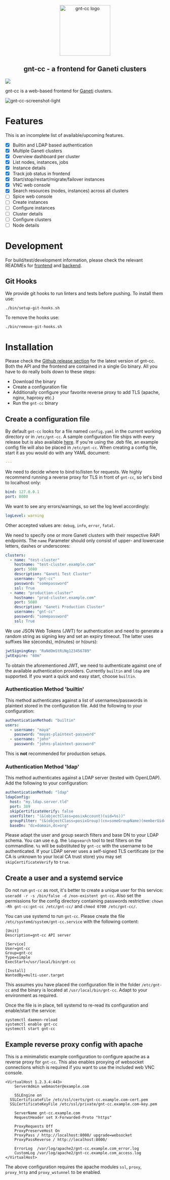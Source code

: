 <p align="center">
  <img alt="gnt-cc logo" src="https://user-images.githubusercontent.com/22923578/123423959-7ba85a80-d5c0-11eb-8852-06ab161d4e3f.png" width="160"/>
</p>
<h2 align="center">gnt-cc - a frontend for Ganeti clusters</h2>

![](https://github.com/sipgate/gnt-cc/workflows/Build/badge.svg)

gnt-cc is a web-based frontend for [Ganeti](https://github.com/ganeti/ganeti/) clusters.

![gnt-cc-screenshot-light](https://user-images.githubusercontent.com/22923578/123422533-a691af00-d5be-11eb-909a-a884b7e0c6bc.png)

# Features

This is an incomplete list of available/upcoming features.

- [x] Builtin and LDAP based authentication
- [x] Multiple Ganeti clusters
- [x] Overview dashboard per cluster
- [x] List nodes, instances, jobs
- [x] Instance details
- [x] Track job status in frontend
- [x] Start/stop/restart/migrate/failover instances
- [x] VNC web console
- [x] Search resources (nodes, instances) across all clusters
- [ ] Spice web console
- [ ] Create instances
- [ ] Configure instances
- [ ] Cluster details
- [ ] Configure clusters
- [ ] Node details

# Development

For build/test/development information, please check the relevant READMEs for [frontend](web/README.md) and [backend](api/README.md).

## Git Hooks

We provide git hooks to run linters and tests before pushing. To install them use:
```
./bin/setup-git-hooks.sh
```

To remove the hooks use:
```
./bin/remove-git-hooks.sh
```

# Installation

Please check the [Github release section](https://github.com/sipgate/gnt-cc/releases) for the latest version of gnt-cc. Both the API and the frontend are contained in a single Go binary. All you have to do really boils down to these steps:

- Download the binary
- Create a configuration file
- Additionally configure your favorite reverse proxy to add TLS (apache, nginx, haproxy etc.)
- Run the `gnt-cc` binary

## Create a configuration file

By default `gnt-cc` looks for a file named `config.yaml` in the current working directory or in `/etc/gnt-cc`. A sample configuration file ships with every release but is also available [here](api/config.example.yaml). If you're using the .deb file, an example config file will also be placed in `/etc/gnt-cc`. When creating a config file, start it as you would do with any YAML document:

```yaml
---
```

We need to decide where to bind to/listen for requests. We highly recommend running a reverse proxy for TLS in front of `gnt-cc`, so let's bind to localhost only:
```yaml
bind: 127.0.0.1
port: 8000
```

We want to see any errors/warnings, so set the log level accordingly:
```yaml
logLevel: warning
```
Other accepted values are: `debug`, `info`, `error`, `fatal`.

We need to specify one or more Ganeti clusters with their respective RAPI endpoints. The `name` Parameter should only consist of upper- and lowercase letters, dashes or underscores:
```yaml
clusters:
  - name: "test-cluster"
    hostname: "test-cluster.example.com"
    port: 5080
    description: "Ganeti Test Cluster"
    username: "gnt-cc"
    password: "somepassword"
    ssl: True
  - name: "production-cluster"
    hostname: "prod-cluster.example.com"
    port: 5080
    description: "Ganeti Production Cluster"
    username: "gnt-cc"
    password: "somepassword"
    ssl: True
```

We use JSON Web Tokens (JWT) for authentication and need to generate a random string as signing key and set an expiry timeout. The latter uses suffixes like s(econds), m(inutes) or h(ours):
```yaml
jwtSigningKey: "RaNdOmStRiNg123456789"
jwtExpire: "60m"
```

To obtain the aforementioned JWT, we need to authenticate against one of the available authentication providers. Currently `builtin` and `ldap` are supported. If you want a quick and easy start, choose `builtin`.

### Authentication Method 'builtin'

This method authenticates against a list of usernames/passwords in plaintext stored in the configuration file. Add the following to your configuration:
```yaml
authenticationMethod: "builtin"
users:
  - username: "maya"
    password: "mayas-plaintext-password"
  - username: "john"
    password: "johns-plaintext-password"
```

This is **not** recommended for production setups.

### Authentication Method 'ldap'

This method authenticates against a LDAP server (tested with OpenLDAP). Add the following to your configuration:
```yaml
authenticationMethod: "ldap"
ldapConfig:
  host: "my.ldap.server.tld"
  port: 389
  skipCertificateVerify: false
  userFilter: "(&(objectClass=posixAccount)(uid=%s))"
  groupFilter: "(&(objectClass=posixGroup)(cn=someGroupName)(memberUid=%s))"
  baseDn: "dc=domain,dc=org"
```

Please adapt the user and group search filters and base DN to your LDAP schema. You can use e.g. the `ldapsearch` tool to test filters on the commandline. `%s` will be substituted by `gnt-cc` with the username to be authenticated. If your LDAP server uses a self-signed TLS certificate (or the CA is unknown to your local CA trust store) you may set `skipCertificateVerify` to `true`.

## Create a user and a systemd service

Do not run `gnt-cc` as root, it's better to create a unique user for this service: `useradd -r -s /bin/false -d /non-existent gnt-cc`. Also set the permissions for the config directory containing passwords restrictive: `chown -Rh gnt-cc:gnt-cc /etc/gnt-cc/` and `chmod 0700 /etc/gnt-cc/`.

You can use systemd to run `gnt-cc`. Please create the file `/etc/systemd/system/gnt-cc.service` with the following content:
```
[Unit]
Description=gnt-cc API server

[Service]
User=gnt-cc
Group=gnt-cc
Type=simple
ExecStart=/usr/local/bin/gnt-cc

[Install]
WantedBy=multi-user.target
```

This assumes you have placed the configuration file in the folder `/etc/gnt-cc` and the binary is located at `/usr/local/bin/gnt-cc`. Adapt to your environment as required.

Once the file is in place, tell systemd to re-read its configuration and enable/start the service:
```shell
systemctl daemon-reload
systemctl enable gnt-cc
systemctl start gnt-cc
```

## Example reverse proxy config with apache

This is a minimalistic example configuration to configure apache as a reverse proxy for `gnt-cc`. This also enables proxying of websocket connections which is required if you want to use the included web VNC console.

```
<VirtualHost 1.2.3.4:443>
	ServerAdmin webmaster@example.com

	SSLEngine on
  SSLCertificateFile /etc/ssl/certs/gnt-cc.example.com-cert.pem
  SSLCertificateKeyFile /etc/ssl/private/gnt-cc.example.com-key.pem

	ServerName gnt-cc.example.com
	RequestHeader set X-Forwarded-Proto "https"

	ProxyRequests Off
	ProxyPreserveHost On
	ProxyPass / http://localhost:8000/ upgrade=websocket
	ProxyPassReverse / http://localhost:8000/

	ErrorLog  /var/log/apache2/gnt-cc.example.com_error.log
	CustomLog /var/log/apache2/gnt-cc.example.com_access.log
</VirtualHost>
```

The above configuration requires the apache modules `ssl`, `proxy`, `proxy_http` and `proxy_wstunnel` to be enabled.

